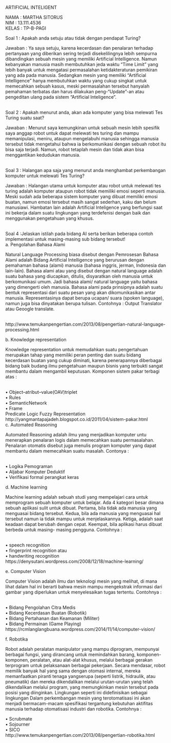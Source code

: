 ARTIFICIAL INTELIGENT

NAMA 	: MARTHA SITORUS<br>
NIM		: 13.111.4536<br>
KELAS	: TP-B-PAGI<br>

Soal 1  	: Apakah anda setuju atau tidak dengan pendapat Turing?<br>
<P>Jawaban 	: Ya saya setuju, karena kecerdasan dan penalaran terhadap pertanyaan yang diberikan sering terjadi disekelilingnya lebih sempurna dibandingkan sebuah mesin yang memiliki Artificial Intelligence. Namun kebanyakan manusia masih membutuhkan jeda waktu “Time Limit” yang lebih banyak untuk mengatasi permasalahan ketidakteraturan pemikiran yang ada pada manusia. Sedangkan mesin yang memiliki “Artificial Intelligence” hanya membutuhkan waktu yang cukup singkat untuk memecahkan sebuah kasus, meski permasalahan tersebut hanyalah pemahaman terbatas dan harus dilakukan peng-“Update”-an atau pengeditan ulang pada sistem “Artificial Inteligence”.</p><br>
Soal 2	: Apakah menurut anda, akan ada komputer yang bisa melewati Tes Turing suatu saat?<br>
<p>Jawaban	: Menurut saya kemungkinan untuk sebuah mesin lebih spesifik saya anggap robot untuk dapat melewati tes turing dan mampu memanipulasi, meniru, ataupun mengelabuhi manusia sehingga manusia tersebut tidak mengetahui bahwa ia berkomunikasi dengan sebuah robot itu bisa saja terjadi. Namun, robot tetaplah mesin dan tidak akan bisa menggantikan kedudukan manusia.</p><br>
Soal 3	: Halangan apa saja yang menurut anda menghambat perkembangan komputer untuk melewati Tes Turing?<br>
<p>Jawaban	: Halangan utama untuk komputer atau robot untuk melewati tes turing adalah komputer ataupun robot tidak memiliki emosi seperti manusia. Meski sudah ada beberapa sistem komputer yang dibuat memiliki emosi buatan, namun emosi tersebut masih sangat sederhan, kaku dan belum manusiawi. Hambatan lain adalah Artificial Inteligence yang berfungsi saat ini bekerja dalam suatu lingkungan yang terdefenisi dengan baik dan menggunakan pengetahuan yang khusus.</p><br>
Soal 4 :Jelaskan istilah pada bidang AI serta berikan beberapa contoh implementasi untuk masing-masing sub bidang tersebut!<br>
a.	Pengolahan Bahasa Alami<br>
<p>Natural Language Processing biasa disebut dengan Pemrosesan Bahasa Alami adalah Bidang Artificial Intelligence yang berurusan dengan pemahaman bahasa (alami) manusia (bahasa inggris, jerman, Indonesia dan lain-lain). Bahasa alami atau yang disebut dengan natural language adalah suatu bahasa yang diucapkan, ditulis, disyaratkan oleh manusia untuk berkomunikasi umum. Jadi bahasa alami/ natural language yaitu bahasa yang dimengerti oleh manusia. Bahasa alami pada prinsipnya adalah suatu bentuk representasi dari suatu pesan yang akan dikomunikasikan antar manusia. Representasinya dapat berupa ucapan/ suara  (spoken language), namun juga bisa dinyatakan berupa tulisan. Contohnya : Output Translator atau Geoogle translate.</p><br>
http://www.temukanpengertian.com/2013/08/pengertian-natural-language-processing.html<br>

b.	Knowledge representation<br>
<p>Knowledge representation untuk memudahkan suatu pengertahuan merupakan tahap yang memiliki peran penting dan suatu bidang kecerdasan buatan yang cukup diminati, karena penerapannya diberbagai bidang baik budang ilmu pengetahuan maupun bisnis yang terbukti sangat membantu dalam mengambil keputusan. Komponen sistem pakar terbagi atas :</p><br>
•	Object–atribut–value(OAV)triplet<br>
•	 Rules<br>
•	SemanticNetwork<br>
•	Frame<br>
Predicate Logic Fuzzy Representation<br>
http://yangmantapajadeh.blogspot.co.id/2011/04/sistem-pakar.html<br>
c.	Automated Reasoning<br>
<p>Automated Reasoning adalah ilmu yang menjadikan komputer untu menerapkan penalaran logis dalam memecahkan suatu permasalahan. Penalaran otomatis disebut juga menulis program komputer yang dapat membantu dalam memecahkan suatu masalah. Contonya :</p><br>
•	Logika Pemograman<br>
•	Aljabar Komputer Deduktif<br>
•	Verifikasi formal perangkat keras<br>

d.	Machine learning<br>
<p>Machine learning adalah sebuah studi yang mempelajari cara untuk memprogram sebuah komputer untuk belajar. Ada 4 kategori besar dimana sebuah aplikasi sulit untuk dibuat. Pertama, bila tidak ada manusia yang menguasai bidang tersebut. Kedua, bila ada manusia yang menguasai hal tersebut namun ia tidak mampu untuk menjelaskannya. Ketiga, adalah saat keadaan dapat berubah dengan cepat. Keempat, bila aplikasi harus dibuat berbeda untuk masing- masing pengguna. Contohnya :</p><br>
•	speech recognition<br>
•	fingerprint recognition atau<br>
•	handwriting recognition<br>
https://denysutani.wordpress.com/2008/12/18/machine-learning/<br>

e.	Computer Vision<br>
<p>Computer Vision adalah ilmu dan teknologi mesin yang melihat, di mana lihat dalam hal ini berarti bahwa mesin mampu mengekstrak informasi dari gambar yang diperlukan untuk menyelesaikan tugas tertentu. Contohnya :</p><br>
•	Bidang Pengolahan Citra Medis<br>
•	Bidang Kecerdasan Buatan (Robotik)<br>
•	Bidang Pertahanan dan Keamanan (Militer)<br>
•	Bidang Permainan (Game Playing)<br>
https://rcmlanglangbuana.wordpress.com/2014/11/14/computer-vision/<br>

f.	Robotika<br>
<p>Robot adalah peralatan manipulator yang mampu diprogram, mempunyai berbagai fungsi, yang dirancang untuk memindahkan barang, komponen-komponen, peralatan, atau alat-alat khusus, melalui berbagai gerakan terprogram untuk pelaksanaan berbagai pekerjaan. Secara mendasar, robot memilik banyak hal yang sama dengan otomasi internal, mereka memanfaatkan piranti tenaga yangserupa (seperti listrik, hidraulik, atau pneumatik) dan mereka dikendalikan melalui urutan-urutan yang telah dikendalikan melalui program, yang memungkinkan mesin tersebut pada posisi yang diinginkan. Lingkungan seperti ini didefinisikan sebagai lingkungan Dalam perkembangan mesin yang terotomatisasi ini akan menjadi bermacam-macam spesifikasi tergantung kebutuhan aktifitas manusia terhadap otomatisasi industri dan robotika. Contohnya :</p>
•	Scrubmate<br>
•	Sojourner<br>
•	SICO<br>
http://www.temukanpengertian.com/2013/08/pengertian-robotika.html



